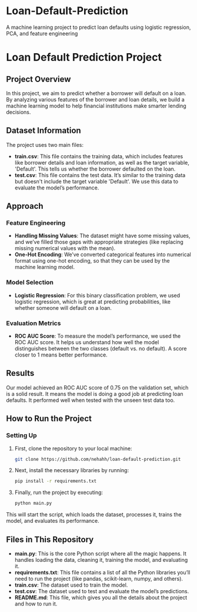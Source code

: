# Loan-Default-Prediction
A machine learning project to predict loan defaults using logistic regression, PCA, and feature engineering
# Loan Default Prediction Project

## Project Overview
In this project, we aim to predict whether a borrower will default on a loan. By analyzing various features of the borrower and loan details, we build a machine learning model to help financial institutions make smarter lending decisions.

## Dataset Information
The project uses two main files:

- **train.csv**: This file contains the training data, which includes features like borrower details and loan information, as well as the target variable, 'Default'. This tells us whether the borrower defaulted on the loan.
- **test.csv**: This file contains the test data. It’s similar to the training data but doesn't include the target variable 'Default'. We use this data to evaluate the model’s performance.

## Approach

### Feature Engineering
- **Handling Missing Values**: The dataset might have some missing values, and we’ve filled those gaps with appropriate strategies (like replacing missing numerical values with the mean).
- **One-Hot Encoding**: We’ve converted categorical features into numerical format using one-hot encoding, so that they can be used by the machine learning model.

### Model Selection
- **Logistic Regression**: For this binary classification problem, we used logistic regression, which is great at predicting probabilities, like whether someone will default on a loan.

### Evaluation Metrics
- **ROC AUC Score**: To measure the model’s performance, we used the ROC AUC score. It helps us understand how well the model distinguishes between the two classes (default vs. no default). A score closer to 1 means better performance.

## Results
Our model achieved an ROC AUC score of 0.75 on the validation set, which is a solid result. It means the model is doing a good job at predicting loan defaults. It performed well when tested with the unseen test data too.

## How to Run the Project

### Setting Up
1. First, clone the repository to your local machine:
    ```bash
    git clone https://github.com/nehahh/loan-default-prediction.git
    ```

2. Next, install the necessary libraries by running:
    ```bash
    pip install -r requirements.txt
    ```

3. Finally, run the project by executing:
    ```bash
    python main.py
    ```

This will start the script, which loads the dataset, processes it, trains the model, and evaluates its performance.

## Files in This Repository

- **main.py**: This is the core Python script where all the magic happens. It handles loading the data, cleaning it, training the model, and evaluating it.
- **requirements.txt**: This file contains a list of all the Python libraries you’ll need to run the project (like pandas, scikit-learn, numpy, and others).
- **train.csv**: The dataset used to train the model.
- **test.csv**: The dataset used to test and evaluate the model’s predictions.
- **README.md**: This file, which gives you all the details about the project and how to run it.
